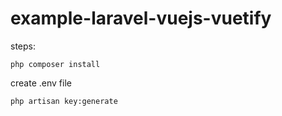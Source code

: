 # example-laravel-vuejs-vuetify

steps:

```
php composer install
```

create .env file


```
php artisan key:generate
```
